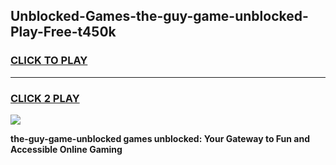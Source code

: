
## Unblocked-Games-the-guy-game-unblocked-Play-Free-t450k
<h3>
<a href="https://premium76.site?title=the-guy-game-unblocked&ref=23A">CLICK TO PLAY</a></h3>
<hr>

<h3>
<a href="https://premium76.site?title=the-guy-game-unblocked&ref=23A">CLICK 2 PLAY</a>
  
</h3>

<a href="https://premium76.site?title=the-guy-game-unblocked&ref=23A"><img src="https://clearcache.store/games.png"></a>


**the-guy-game-unblocked games unblocked: Your Gateway to Fun and Accessible Online Gaming**
